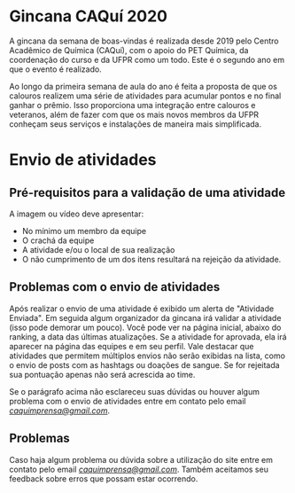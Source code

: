 # Gincana CAQuí 2020
 A gincana da semana de boas-vindas é realizada desde 2019 pelo Centro Acadêmico de Química (CAQuí), com o apoio do PET Química, da coordenação do curso e da UFPR como um todo. Este é o segundo ano em que o evento é realizado.

Ao longo da primeira semana de aula do ano é feita a proposta de que os calouros realizem uma série de atividades para acumular pontos e no final ganhar o prêmio. Isso proporciona uma integração entre calouros e veteranos, além de fazer com que os mais novos membros da UFPR conheçam seus serviços e instalações de maneira mais simplificada.

# Envio de atividades

## Pré-requisitos para a validação de uma atividade

A imagem ou vídeo deve apresentar:
- No mínimo um membro da equipe
- O crachá da equipe
- A atividade e/ou o local de sua realização
- O não cumprimento de um dos itens resultará na rejeição da atividade.

## Problemas com o envio de atividades

Após realizar o envio de uma atividade é exibido um alerta de "Atividade Enviada". Em seguida algum organizador da gincana irá validar a atividade (isso pode demorar um pouco). Você pode ver na página inicial, abaixo do ranking, a data das últimas atualizações. Se a atividade for aprovada, ela irá aparecer na página das equipes e em seu perfil. Vale destacar que atividades que permitem múltiplos envios não serão exibidas na lista, como o envio de posts com as hashtags ou doações de sangue. Se for rejeitada sua pontuação apenas não será acrescida ao time.

Se o parágrafo acima não esclareceu suas dúvidas ou houver algum problema com o envio de atividades entre em contato pelo email *caquimprensa@gmail.com*.

## Problemas
Caso haja algum problema ou dúvida sobre a utilização do site entre em contato pelo email *caquimprensa@gmail.com*. Também aceitamos seu feedback sobre erros que possam estar ocorrendo.
